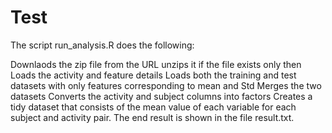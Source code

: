 # Test
The script run_analysis.R does the following:

Downlaods the zip file from the URL 
unzips it 
if the file exists only then 
Loads the activity and feature details
Loads both the training and test datasets with only features corresponding to mean and Std
Merges the two datasets
Converts the activity and subject columns into factors
Creates a tidy dataset that consists of the  mean value of each variable for each subject and activity pair.
The end result is shown in the file result.txt.

